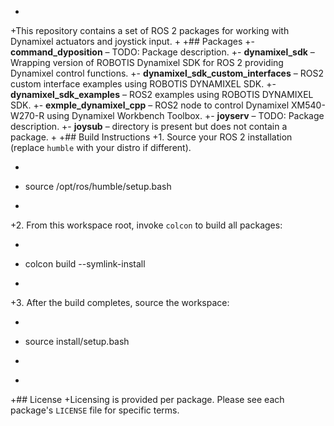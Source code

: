+
+This repository contains a set of ROS 2 packages for working with Dynamixel actuators and joystick input.
+
+## Packages
+- **command_dyposition** – TODO: Package description.
+- **dynamixel_sdk** – Wrapping version of ROBOTIS Dynamixel SDK for ROS 2 providing Dynamixel control functions.
+- **dynamixel_sdk_custom_interfaces** – ROS2 custom interface examples using ROBOTIS DYNAMIXEL SDK.
+- **dynamixel_sdk_examples** – ROS2 examples using ROBOTIS DYNAMIXEL SDK.
+- **exmple_dynamixel_cpp** – ROS2 node to control Dynamixel XM540-W270-R using Dynamixel Workbench Toolbox.
+- **joyserv** – TODO: Package description.
+- **joysub** – directory is present but does not contain a package.
+
+## Build Instructions
+1. Source your ROS 2 installation (replace `humble` with your distro if different).
+   ```bash
+   source /opt/ros/humble/setup.bash
+   ```
+2. From this workspace root, invoke `colcon` to build all packages:
+   ```bash
+   colcon build --symlink-install
+   ```
+3. After the build completes, source the workspace:
+   ```bash
+   source install/setup.bash
+   ```
+
+## License
+Licensing is provided per package. Please see each package's `LICENSE` file for specific terms.
